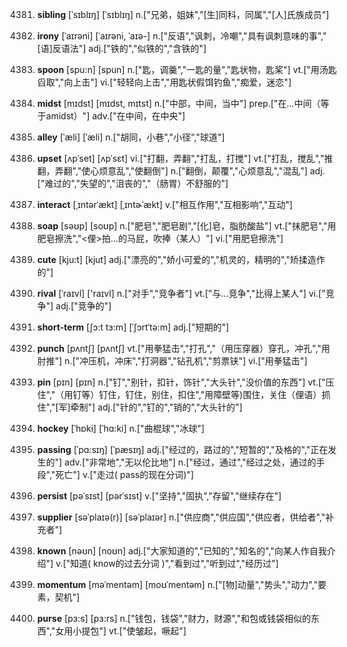 4381. **sibling**
[ˈsɪblɪŋ]  [ˈsɪblɪŋ]
n.["兄弟，姐妹","[生]同科，同属","[人]氏族成员"]  

4382. **irony**
[ˈaɪrəni]  [ˈaɪrəni, ˈaɪə-]
n.["反语","讽刺，冷嘲","具有讽刺意味的事","[语]反语法"]  adj.["铁的","似铁的","含铁的"]  

4383. **spoon**
[spu:n]  [spun]
n.["匙，调羹","一匙的量","匙状物，匙桨"]  vt.["用汤匙舀取","向上击"]  vi.["轻轻向上击","用匙状假饵钓鱼","痴爱，迷恋"]  

4384. **midst**
[mɪdst]  [mɪdst, mɪtst]
n.["中部，中间，当中"]  prep.["在…中间（等于amidst）"]  adv.["在中间，在中央"]  

4385. **alley**
[ˈæli]  [ˈæli]
n.["胡同，小巷","小径","球道"]  

4386. **upset**
[ʌpˈset]  [ʌpˈsɛt]
vi.["打翻，弄翻","打乱，打搅"]  vt.["打乱，搅乱","推翻，弄翻","使心烦意乱","使翻倒"]  n.["翻倒，颠覆","心烦意乱","混乱"]  adj.["难过的","失望的","沮丧的","（肠胃）不舒服的"]  

4387. **interact**
[ˌɪntərˈækt]  [ˌɪntɚˈækt]
v.["相互作用","互相影响","互动"]  

4388. **soap**
[səʊp]  [soʊp]
n.["肥皂","肥皂剧","[化]皂，脂肪酸盐"]  vt.["抹肥皂","用肥皂擦洗","<俚>拍…的马屁，吹捧（某人）"]  vi.["用肥皂擦洗"]  

4389. **cute**
[kju:t]  [kjut]
adj.["漂亮的","娇小可爱的","机灵的，精明的","矫揉造作的"]  

4390. **rival**
[ˈraɪvl]  ['raɪvl]
n.["对手","竞争者"]  vt.["与…竞争","比得上某人"]  vi.["竞争"]  adj.["竞争的"]  

4391. **short-term**
[ʃɔ:t tɜ:m]  [ˈʃɔrtˈtə:m]
adj.["短期的"]  

4392. **punch**
[pʌntʃ]  [pʌntʃ]
vt.["用拳猛击","打孔","（用压穿器）穿孔，冲孔","用肘推"]  n.["冲压机，冲床","打洞器","钻孔机","剪票铗"]  vi.["用拳猛击"]  

4393. **pin**
[pɪn]  [pɪn]
n.["钉","别针，扣针，饰针","大头针","没价值的东西"]  vt.["压住","（用钉等）钉住，钉住，别住，扣住","用障壁等)围住，关住（俚语）抓住","[军]牵制"]  adj.["针的","钉的","销的","大头针的"]  

4394. **hockey**
[ˈhɒki]  [ˈhɑ:ki]
n.["曲棍球","冰球"]  

4395. **passing**
[ˈpɑ:sɪŋ]  [ˈpæsɪŋ]
adj.["经过的，路过的","短暂的","及格的","正在发生的"]  adv.["非常地","无以伦比地"]  n.["经过，通过","经过之处，通过的手段","死亡"]  v.["走过( pass的现在分词)"]  

4396. **persist**
[pəˈsɪst]  [pərˈsɪst]
v.["坚持","固执","存留","继续存在"]  

4397. **supplier**
[səˈplaɪə(r)]  [səˈplaɪər]
n.["供应商","供应国","供应者，供给者","补充者"]  

4398. **known**
[nəʊn]  [noʊn]
adj.["大家知道的","已知的","知名的","向某人作自我介绍"]  v.["知道( know的过去分词 )","看到过","听到过","经历过"]  

4399. **momentum**
[məˈmentəm]  [moʊˈmentəm]
n.["[物]动量","势头","动力","要素，契机"]  

4400. **purse**
[pɜ:s]  [pɜ:rs]
n.["钱包，钱袋","财力，财源","和包或钱袋相似的东西","女用小提包"]  vt.["使皱起，噘起"]  

